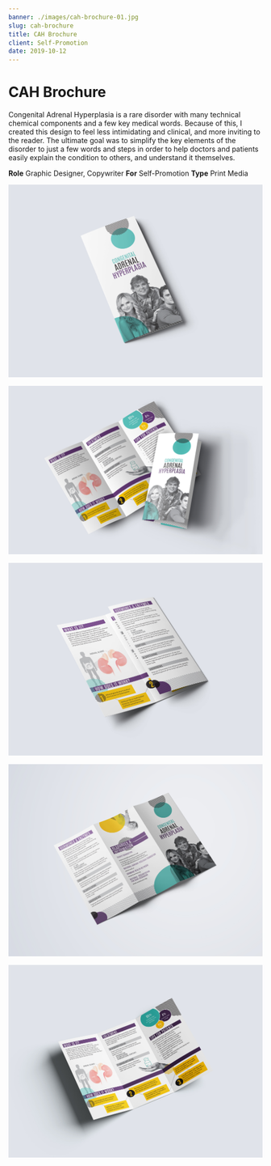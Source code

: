 ```yaml
---
banner: ./images/cah-brochure-01.jpg
slug: cah-brochure
title: CAH Brochure
client: Self-Promotion
date: 2019-10-12
---
```


# CAH Brochure

Congenital Adrenal Hyperplasia is a rare disorder with many technical chemical components and a few key medical words. Because of this, I created this design to feel less intimidating and clinical, and more inviting to the reader. The ultimate goal was to simplify the key elements of the disorder to just a few words and steps in order to help doctors and patients easily explain the condition to others, and understand it themselves.

**Role** Graphic Designer, Copywriter
**For** Self-Promotion
**Type** Print Media

![](./images/cah-brochure-01.jpg)

![](./images/cah-brochure-02.jpg)

![](./images/cah-brochure-03.jpg)

![](./images/cah-brochure-04.jpg)

![](./images/cah-brochure-05.jpg)
